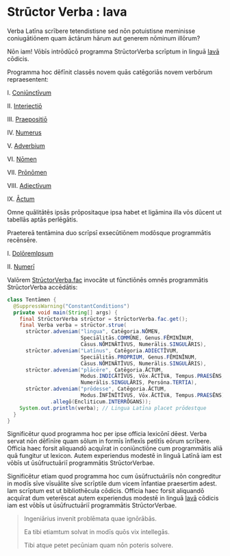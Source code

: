 # Strūctor Verba : Iava

Verba Latīna scrībere tetendistisne sed nōn potuistisne meminisse coniugātiōnem quam āctārum hārum aut generem nōminum illōrum?

Nōn iam! Vōbīs intrōdūcō programma StrūctorVerba scrīptum in linguā [Iavā](https://docs.oracle.com/javase/10/docs/api/overview-summary.html) cōdicis.

Programma hoc dēfīnit classēs novem quās catēgoriās novem verbōrum repraesentent:

I. [Coniūnctīvum](src/main/java/net/strūctorverba/verba/VerbumSimplex.java#L46)

II. [Interiectiō](src/main/java/net/strūctorverba/verba/VerbumSimplex.java#L66)

III. [Praepositiō](src/main/java/net/strūctorverba/verba/VerbumSimplex.java#L82)

IV. [Numerus](src/main/java/net/strūctorverba/verba/VerbumSimplex.java#L106)

V. [Adverbium](src/main/java/net/strūctorverba/verba/multiplicia/Adverbium.java)

VI. [Nōmen](src/main/java/net/strūctorverba/verba/multiplicia/Nōmen.java)

VII. [Prōnōmen](src/main/java/net/strūctorverba/verba/multiplicia/Prōnōmen.java)

VIII. [Adiectīvum](src/main/java/net/strūctorverba/verba/multiplicia/Adiectīvum.java)

IX. [Āctum](src/main/java/net/strūctorverba/verba/multiplicia/Āctum.java)

Omne quālitātēs ipsās prōpositaque ipsa habet et ligāmina illa vōs dūcent ut tabellās aptās perlēgātis.

Praetereā tentāmina duo scrīpsī exsecūtiōnem modōsque programmātis recēnsēre.

I. [DolōremIpsum](src/main/test/net/strūctorverba/tentāmina/DolōremIpsum.java)

II. [Numerī](src/main/test/net/strūctorverba/tentāmina/Numerī.java)

Valōrem [StrūctorVerba.fac](src/main/java/net/strūctorverba/mīscella/StrūctorVerba.java#L28) invocāte ut fūnctiōnēs omnēs programmātis StrūctorVerba accēdātis:

```java
class Tentāmen {
  @SuppressWarning("ConstantConditions")
  private void main(String[] args) {
    final StrūctorVerba strūctor = StrūctorVerba.fac.get();
    final Verba verba = strūctor.strue(
      strūctor.adveniam("lingua", Catēgoria.NŌMEN,
                        Speciālitās.COMMŪNE, Genus.FĒMINĪNUM,
                        Cāsus.NŌMINĀTĪVUS, Numerālis.SINGULĀRIS),
      strūctor.adveniam("Latīnus", Catēgoria.ADIECTĪVUM,
                        Speciālitās.PROPRIUM, Genus.FĒMINĪNUM,
                        Cāsus.NŌMINĀTĪVUS, Numerālis.SINGULĀRIS),
      strūctor.adveniam("plācēre", Catēgoria.ĀCTUM,
                        Modus.INDICĀTĪVUS, Vōx.ĀCTĪVA, Tempus.PRAESĒNS,
                        Numerālis.SINGULĀRIS, Persōna.TERTIA),
      strūctor.adveniam("prōdesse", Catēgoria.ĀCTUM,
                        Modus.ĪNFĪNĪTĪVUS, Vōx.ĀCTĪVA, Tempus.PRAESĒNS)
              .allegō(Encliticum.INTERRŌGANS));
    System.out.println(verba); // Lingua Latīna placet prōdestque
  }
}
```

Significētur quod programma hoc per ipse officia lexicōnī dēest. Verba servat nōn dēfīnīre quam sōlum in formīs īnflexīs petītīs eōrum scrībere. Officia haec forsit aliquandō acquīrat in coniūnctiōne cum programmātis aliā quā fungitur ut lexicon. Autem experiendus modestē in linguā Latīnā iam est vōbīs ut ūsūfructuāriī programmātis StrūctorVerbae.

Significētur etiam quod programma hoc cum ūsūfructuāriīs nōn congreditur in modīs sīve vīsuālite sīve scrīptile dum vicem īnfantiae praesertim adest. Iam scrīptum est ut bibliothēcula cōdicis. Officia haec forsit aliquandō acquīrat dum veterēscat 
autem experiendus modestē in linguā [Iavā](https://docs.oracle.com/javase/10/docs/api/overview-summary.html) cōdicis iam est vōbīs ut ūsūfructuāriī programmātis StrūctorVerbae.

> Ingeniārius invenit problēmata quae ignōrābās.
> 
> Ea tibi etiamtum solvat in modīs quōs vix intellegās.
> 
> Tibi atque petet pecūniam quam nōn poteris solvere.
